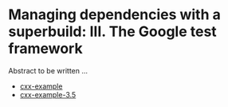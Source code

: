 # Managing dependencies with a superbuild: III. The Google test framework

Abstract to be written ...

- [cxx-example](cxx-example/)
- [cxx-example-3.5](cxx-example-3.5/)

